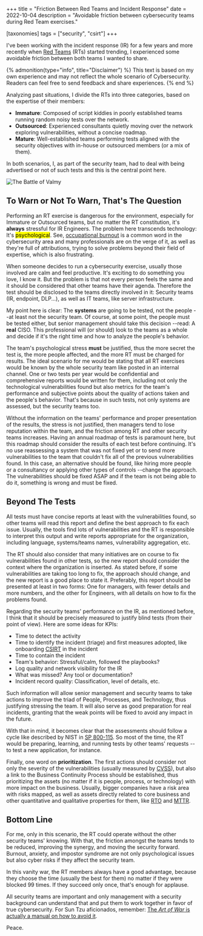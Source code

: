 +++
title = "Friction Between Red Teams and Incident Response"
date  = 2022-10-04
description = "Avoidable friction between cybersecurity teams during Red Team exercises."

[taxonomies]
tags = ["security", "csirt"]
+++

I've been working with the incident response (IR) for a few years and more recently when [Red Teams](https://csrc.nist.gov/glossary/term/red_team) (RTs) started trending, I experienced some avoidable friction between both teams I wanted to share.

{% admonition(type="info", title="Disclaimer") %}
This text is based on my own experience and may not reflect the whole scenario of Cybersecurity.  Readers can feel free to send feedback and share experiences.
{% end %}

Analyzing past situations, I divide the RTs into three categories, based on the expertise of their members:

- **Immature**: Composed of script kiddies in poorly established teams running random noisy tests over the network.
- **Outsourced**: Experienced consultants quietly moving over the network exploring vulnerabilities, without a concise roadmap.
- **Mature**: Well-established teams performing tests aligned with the security objectives with in-house or outsourced members (or a mix of them).

In both scenarios, I, as part of the security team, had to deal with being advertised or not of such tests and this is the central point here.

![The Battle of Valmy](/images/painting-valmy-battle.jpg "Battle of Valmy won by General Kellermann over the Prussian and troops of Brunswick in 1792")


## To Warn or Not To Warn, That's The Question

Performing an RT exercise is dangerous for the environment, especially for Immature or Outsourced teams, but no matter the RT constitution, it's **always** stressful for IR Engineers.  The problem here transcends technology: It's <mark>psychological</mark>.  See, [occupational burnout](https://en.wikipedia.org/wiki/Occupational_burnout) is a common word in the cybersecurity area and many professionals are on the verge of it, as well as they're full of attributions, trying to solve problems beyond their field of expertise, which is also frustrating.

When someone decides to run a cybersecurity exercise, usually those involved are calm and feel productive.  It's exciting to do something you love, I know it.  But the problem is that not every person feels the same and it should be considered that other teams have their agenda.  Therefore the test should be disclosed to the teams directly involved in it: Security teams (IR, endpoint, DLP...), as well as IT teams, like server infrastructure.

My point here is clear: The **systems** are going to be tested, not the people --at least not the security team.  Of course, at some point, the people must be tested either, but senior management should take this decision --read: A **real** CISO.  This professional will (or should) look to the teams as a whole and decide if it's the right time and how to analyze the people's behavior.

The team's psychological stress **must** be justified, thus the more secret the test is, the more people affected, and the more RT must be charged for results.  The ideal scenario for me would be stating that all RT exercises would be known by the whole security team like posted in an internal channel.  One or two tests per year would be confidential and comprehensive reports would be written for them, including not only the technological vulnerabilities found but also metrics for the team's performance and subjective points about the quality of actions taken and the people's behavior.  That's because in such tests, not only systems are assessed, but the security teams too.

Without the information on the teams' performance and proper presentation of the results, the stress is not justified, then managers tend to lose reputation within the team, and the friction among RT and other security teams increases.  Having an annual roadmap of tests is paramount here, but this roadmap should consider the results of each test before continuing.  It's no use reassessing a system that was not fixed yet or to send more vulnerabilities to the team that couldn't fix all of the previous vulnerabilities found.  In this case, an alternative should be found, like hiring more people or a consultancy or applying other types of controls --change the approach.  The vulnerabilities should be fixed ASAP and if the team is not being able to do it, something is wrong and must be fixed.


## Beyond The Tests

All tests must have concise reports at least with the vulnerabilities found, so other teams will read this report and define the best approach to fix each issue.  Usually, the tools find lots of vulnerabilities and the RT is responsible to interpret this output and write reports appropriate for the organization, including language, systems/teams names, vulnerability aggregation, etc.

The RT should also consider that many initiatives are on course to fix vulnerabilities found in other tests, so the new report should consider the context where the organization is inserted.  As stated before, if some vulnerabilities are taking too long to fix, the approach should change, and the new report is a good place to state it.  Preferably, this report should be presented at least in two forms: One for managers, with fewer details and more numbers, and the other for Engineers, with all details on how to fix the problems found.

Regarding the security teams' performance on the IR, as mentioned before, I think that it should be precisely measured to justify blind tests (from their point of view).  Here are some ideas for KPIs:

- Time to detect the activity
- Time to identify the incident (triage) and first measures adopted, like onboarding [CSIRT](https://csrc.nist.gov/glossary/term/computer_security_incident_response_team) in the incident
- Time to contain the incident
- Team's behavior: Stressful/calm, followed the playbooks?
- Log quality and network visibility for the IR
- What was missed? Any tool or documentation?
- Incident record quality: Classification, level of details, etc.

Such information will allow senior management and security teams to take actions to improve the triad of People, Processes, and Technology, thus justifying stressing the team.  It will also serve as good preparation for real incidents, granting that the weak points will be fixed to avoid any impact in the future.

With that in mind, it becomes clear that the assessments should follow a cycle like described by NIST in [SP 800-115](https://csrc.nist.gov/publications/detail/sp/800-115/final).  So most of the time, the RT would be preparing, learning, and running tests by other teams' requests --to test a new application, for instance.

Finally, one word on **prioritization**.  The first actions should consider not only the severity of the vulnerabilities (usually measured by [CVSS](https://nvd.nist.gov/vuln-metrics/cvss)), but also a link to the Business Continuity Process should be established, thus prioritizing the assets (no matter if it is people, process, or technology) with more impact on the business.  Usually, bigger companies have a risk area with risks mapped, as well as assets directly related to core business and other quantitative and qualitative properties for them, like [RTO](https://www.kyndryl.com/us/en/learn/rto) and [MTTR](https://en.wikipedia.org/wiki/Mean_time_to_repair).


## Bottom Line

For me, only in this scenario, the RT could operate without the other security teams' knowing.  With that, the friction amongst the teams tends to be reduced, improving the synergy, and moving the security forward.  Burnout, anxiety, and impostor syndrome are not only psychological issues but also cyber risks if they affect the security team.

In this vanity war, the RT members always have a good advantage, because they choose the time (usually the best for them) no matter if they were blocked 99 times.  If they succeed only once, that's enough for applause.

All security teams are important and only management with a security background can understand that and put them to work together in favor of true cybersecurity.  For Sun Tzu aficionados, remember: [The *Art of War* is actually a manual on how to avoid it](https://lithub.com/the-art-of-war-is-actually-a-manual-on-how-to-avoid-it/).

Peace.
